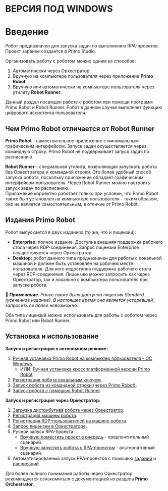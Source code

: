 # ВЕРСИЯ ПОД WINDOWS

# Введение

Робот предназначен для запуска задач по выполнению RPA-проектов. Проект заранее создается в Primo Studio.

Организовать работу с роботом можно одним из способов:

1. Автоматически через Оркестратор.
2. Вручную на компьютере пользователя через приложение **Primo Robot**.
3. Вручную или автоматически на компьютере пользователя через утилиту **Robot Runner**.

Данный раздел посвящен работе с роботом при помощи программ Primo Robot и Robot Runner. Робот в данном случае выполняет функцию цифрового ассистента пользователя.

## Чем Primo Robot отличается от Robot Runner

**Primo Robot** - самостоятельное приложение с минимальным графическим интерфейсом. Запуск задач осуществляется через командную строку. Primo Robot не поддерживает запуск задач по расписанию.

**Robot Runner** - специальная утилита, позволяющая запускать робота без Оркестратора и командной строки. Это более удобный способ запуска робота, поскольку приложение обладает графическим интерфейсом пользователя. Через Robot Runner можно настроить запуск задач по расписанию.\
Приложение корректно работает только при условии, что Primo Robot также был установлен на компьютере пользователя - таким образом, оно не является самостоятельным, в отличие от Primo Robot.

## Издания Primo Robot

Робот выпускается в двух изданиях (то же, что и лицензии):

* **Enterprise:** полное издание. Доступна внешняя поддержка рабочего стола через RDP-соединения. Запрос лицензии Enterprise осуществляется через Оркестратор.
* **Desktop:** робот данного типа предназначен для работы с локальной машиной и должен быть установлен на рабочем месте пользователя. Для него недоступна поддержка рабочего стола через RDP-соединения. Лицензию можно запросить как через Оркестратор, так и локально с компьютера пользователя при запуске робота.

:small_blue_diamond: ***Примечание***. *Ранее также была доступна лицензия Standard (усеченное издание). В настоящее время она является устаревшей, запросить ее более невозможно.*

Оба типа лицензий можно использовать для работы с роботом через Primo Robot или Robot Runner.

## Установка и использование

**Запуск и регистрация в автономном режиме:**

1. [Ручная установка Primo Robot на компьютер пользователя - ОС Windows](https://docs.primo-rpa.ru/primo-rpa/primo-robot/installation).   
   * ИЛИ: [Ручная установка кроссплатформенной версии Primo Robot](https://docs.primo-rpa.ru/primo-rpa/primo-robot/installation/robot_core).
2. [Регистрация робота локальным ключом](https://docs.primo-rpa.ru/primo-rpa/primo-robot/installation/registration-desktop).
3. [Запуск робота из командной строки (через Primo Robot)](https://docs.primo-rpa.ru/primo-rpa/primo-robot/installation/launch-command).
4. [Запуск робота с помощью Robot Runner](https://docs.primo-rpa.ru/primo-rpa/primo-robot/robot-runner).

**Запуск и регистрация через Оркестратор:**

1. [Загрузка дистрибутива робота через Оркестратор](https://docs.primo-rpa.ru/primo-rpa/orchestrator/settings/robots/upload-robot).
2. [Регистрация машины робота](https://docs.primo-rpa.ru/primo-rpa/orchestrator/settings/robots/register-robot).
3. [Регистрация RDP-пользователей на машине робота](https://docs.primo-rpa.ru/primo-rpa/orchestrator/settings/robots/register-rdp-users).
4. [Запрос лицензии в Оркестраторе](https://docs.primo-rpa.ru/primo-rpa/orchestrator/settings/licensing/new-license).
5. Ручной запуск RPA-проекта:
   * [Вручную поместить проект в очередь](https://docs.primo-rpa.ru/primo-rpa/orchestrator/basics/put-project-in-project-queue) - предпочтительный сценарий.
   * [Вручную запустить робота с RPA-проектом](https://docs.primo-rpa.ru/primo-rpa/orchestrator/basics/robot-manual-start) - альтернативный сценарий.
6. Автоматизированный запуск RPA-проектов с помощью [заданий](https://docs.primo-rpa.ru/primo-rpa/orchestrator/basics/tasks) и [расписаний](https://docs.primo-rpa.ru/primo-rpa/orchestrator/basics/tasks/schedules).

Для более полного понимания работы через Оркестратор рекомендуется ознакомиться с документацией из раздела **Primo Orchestrator**.
